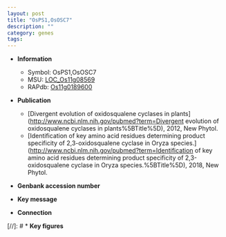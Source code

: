 ```yaml
---
layout: post
title: "OsPS1,OsOSC7"
description: ""
category: genes
tags: 
---
```


* **Information**  
    + Symbol: OsPS1,OsOSC7  
    + MSU: [LOC_Os11g08569](http://rice.uga.edu/cgi-bin/ORF_infopage.cgi?orf=LOC_Os11g08569)  
    + RAPdb: [Os11g0189600](https://rapdb.dna.affrc.go.jp/locus/?name=Os11g0189600)  

* **Publication**  
    + [Divergent evolution of oxidosqualene cyclases in plants](http://www.ncbi.nlm.nih.gov/pubmed?term=Divergent evolution of oxidosqualene cyclases in plants%5BTitle%5D), 2012, New Phytol.
    + [Identification of key amino acid residues determining product specificity of 2,3-oxidosqualene cyclase in Oryza species.](http://www.ncbi.nlm.nih.gov/pubmed?term=Identification of key amino acid residues determining product specificity of 2,3-oxidosqualene cyclase in Oryza species.%5BTitle%5D), 2018, New Phytol.

* **Genbank accession number**  

* **Key message**  

* **Connection**  

[//]: # * **Key figures**  



